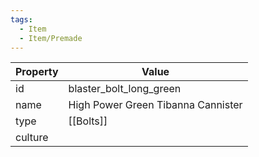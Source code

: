 ```yaml
---
tags:
  - Item
  - Item/Premade
---
```


| Property | Value                              |
| -------- | ---------------------------------- |
| id       | blaster_bolt_long_green            |
| name     | High Power Green Tibanna Cannister |
| type     | [[Bolts]]                          |
| culture  |                                    |


